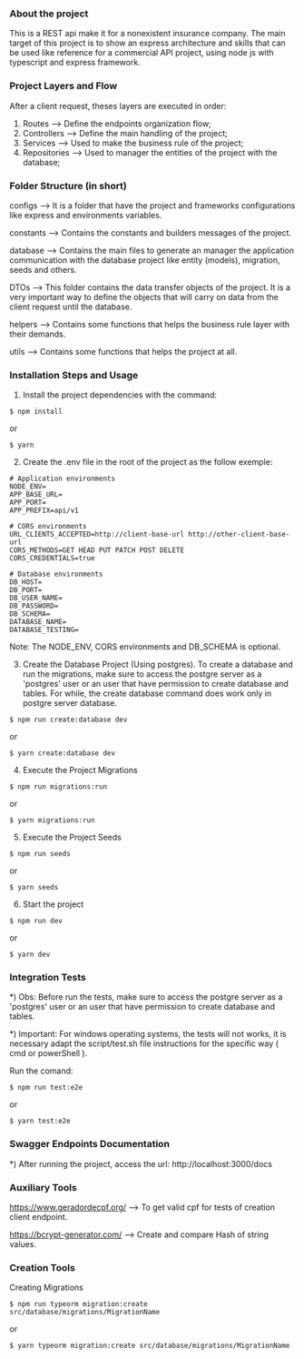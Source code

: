 ### About the project

This is a REST api make it for a nonexistent insurance company.
The main target of this project is to show an express architecture and
skills that can be used like reference for a commercial API project, using
node js with typescript and express framework.

### Project Layers and Flow

After a client request, theses layers are executed in order:

1. Routes --> Define the endpoints organization flow;
2. Controllers --> Define the main handling of the project;
3. Services --> Used to make the business rule of the project;
4. Repositories --> Used to manager the entities of the project with the database;

### Folder Structure (in short)

configs --> It is a folder that have the project and frameworks configurations like express and environments variables.

constants --> Contains the constants and builders messages of the project.

database --> Contains the main files to generate an manager the application communication with the database project like entity (models), migration, seeds and others.

DTOs --> This folder contains the data transfer objects of the project. It is a very important way to define the objects that will carry on data from the client request until the database.

helpers --> Contains some functions that helps the business rule layer with their demands.

utils --> Contains some functions that helps the project at all.

### Installation Steps and Usage

1. Install the project dependencies with the command:

```
$ npm install
```

or

```
$ yarn
```

2. Create the .env file in the root of the project as the follow exemple:

```
# Application environments
NODE_ENV=
APP_BASE_URL=
APP_PORT=
APP_PREFIX=api/v1

# CORS environments
URL_CLIENTS_ACCEPTED=http://client-base-url http://other-client-base-url
CORS_METHODS=GET HEAD PUT PATCH POST DELETE
CORS_CREDENTIALS=true

# Database environments
DB_HOST=
DB_PORT=
DB_USER_NAME=
DB_PASSWORD=
DB_SCHEMA=
DATABASE_NAME=
DATABASE_TESTING=

```

Note: The NODE_ENV, CORS environments and DB_SCHEMA is optional.

3. Create the Database Project (Using postgres). To create a database and run the migrations, make sure to access the postgre server as a 'postgres' user or an user that have permission to create database and tables. For while, the create database command does work only in postgre server database.

```
$ npm run create:database dev
```

or

```
$ yarn create:database dev
```

4. Execute the Project Migrations

```
$ npm run migrations:run
```

or

```
$ yarn migrations:run
```

5. Execute the Project Seeds

```
$ npm run seeds
```

or

```
$ yarn seeds
```

6. Start the project

```
$ npm run dev
```

or

```
$ yarn dev
```

### Integration Tests

\*) Obs: Before run the tests, make sure to access the postgre server as a 'postgres' user or an user that have permission to create database and tables.

\*) Important: For windows operating systems, the tests will not works, it is necessary adapt the script/test.sh file instructions for the specific way ( cmd or powerShell ).

Run the comand:

```
$ npm run test:e2e
```

or

```
$ yarn test:e2e
```

### Swagger Endpoints Documentation

\*) After running the project, access the url: http://localhost:3000/docs

### Auxiliary Tools

https://www.geradordecpf.org/ --> To get valid cpf for tests of creation client endpoint.

https://bcrypt-generator.com/ --> Create and compare Hash of string values.

### Creation Tools

Creating Migrations

```
$ npm run typeorm migration:create src/database/migrations/MigrationName
```

or

```
$ yarn typeorm migration:create src/database/migrations/MigrationName
```
